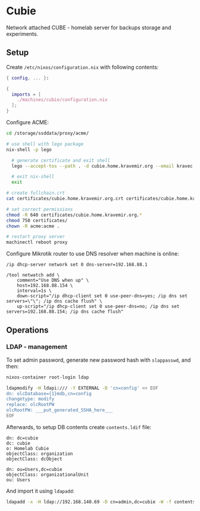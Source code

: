 # Cubie

Network attached CUBE - homelab server for backups storage and experiments.

## Setup

Create `/etc/nixos/configuration.nix` with following contents:

```nix
{ config, ... }:

{
  imports = [
    ./machines/cubie/configuration.nix
  ];
}
```

Configure ACME:

```bash
cd /storage/ssddata/proxy/acme/

# use shell with lego package
nix-shell -p lego

  # generate certificate and exit shell
  lego --accept-tos --path . -d cubie.home.kravemir.org --email kravec.miroslav@gmail.com --key-type ec256 --dns manual run

  # exit nix-shell
  exit

# create fullchain.crt
cat certificates/cubie.home.kravemir.org.crt certificates/cubie.home.kravemir.org.issuer.crt   > certificates/cubie.home.kravemir.org.fullchain.crt

# set correct permissions
chmod -R 640 certificates/cubie.home.kravemir.org.*
chmod 750 certificates/
chown -R acme:acme .

# restart proxy server
machinectl reboot proxy
```

Configure Mikrotik router to use DNS resolver when machine is online:

```
/ip dhcp-server network set 0 dns-server=192.168.88.1

/tool netwatch add \
    comment="Use DNS when up" \
    host=192.168.88.154 \
    interval=1s \
    down-script="/ip dhcp-client set 0 use-peer-dns=yes; /ip dns set servers=\"\"; /ip dns cache flush" \
    up-script="/ip dhcp-client set 0 use-peer-dns=no; /ip dns set servers=192.168.88.154; /ip dns cache flush"
```

## Operations

### LDAP - management

To set admin password, generate new password hash with `slappasswd`, and then:

```bash
nixos-container root-login ldap

ldapmodify -H ldapi:/// -Y EXTERNAL -D 'cn=config' << EOF
dn: olcDatabase={1}mdb,cn=config
changetype: modify
replace: olcRootPW
olcRootPW: ___put_generated_SSHA_here___
EOF
```

Afterwards, to setup DB contents create `contents.ldif` file:

```
dn: dc=cubie
dc: cubie
o: Homelab Cubie
objectClass: organization
objectClass: dcObject

dn: ou=Users,dc=cubie
objectClass: organizationalUnit
ou: Users
```

And import it using `ldapadd`:

```bash
ldapadd -x -H ldap://192.168.140.69 -D cn=admin,dc=cubie -W -f contents.ldif
```
